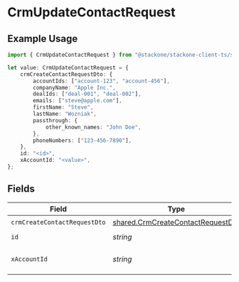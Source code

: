 # CrmUpdateContactRequest

## Example Usage

```typescript
import { CrmUpdateContactRequest } from "@stackone/stackone-client-ts/sdk/models/operations";

let value: CrmUpdateContactRequest = {
    crmCreateContactRequestDto: {
        accountIds: ["account-123", "account-456"],
        companyName: "Apple Inc.",
        dealIds: ["deal-001", "deal-002"],
        emails: ["steve@apple.com"],
        firstName: "Steve",
        lastName: "Wozniak",
        passthrough: {
            other_known_names: "John Doe",
        },
        phoneNumbers: ["123-456-7890"],
    },
    id: "<id>",
    xAccountId: "<value>",
};
```

## Fields

| Field                                                                                         | Type                                                                                          | Required                                                                                      | Description                                                                                   |
| --------------------------------------------------------------------------------------------- | --------------------------------------------------------------------------------------------- | --------------------------------------------------------------------------------------------- | --------------------------------------------------------------------------------------------- |
| `crmCreateContactRequestDto`                                                                  | [shared.CrmCreateContactRequestDto](../../../sdk/models/shared/crmcreatecontactrequestdto.md) | :heavy_check_mark:                                                                            | N/A                                                                                           |
| `id`                                                                                          | *string*                                                                                      | :heavy_check_mark:                                                                            | N/A                                                                                           |
| `xAccountId`                                                                                  | *string*                                                                                      | :heavy_check_mark:                                                                            | The account identifier                                                                        |
